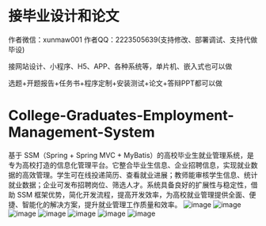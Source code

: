 # 接毕业设计和论文
作者微信：xunmaw001  作者QQ：2223505639(支持修改、部署调试、支持代做毕设)

接网站设计、小程序、H5、APP、各种系统等，单片机、嵌入式也可以做

选题+开题报告+任务书+程序定制+安装测试+论文+答辩PPT都可以做
# College-Graduates-Employment-Management-System
基于 SSM（Spring + Spring MVC + MyBatis）的高校毕业生就业管理系统，是专为高校打造的信息化管理平台。它整合毕业生信息、企业招聘信息，实现就业数据的高效管理。学生可在线投递简历、查看就业进展；教师能审核学生信息、统计就业数据；企业可发布招聘岗位、筛选人才。系统具备良好的扩展性与稳定性，借助 SSM 框架优势，简化开发流程，提高开发效率，为高校就业管理提供全面、便捷、智能化的解决方案，提升就业管理工作质量和效率。 
![image](https://github.com/user-attachments/assets/f1f7fcf8-994d-48bd-b32f-99748b88a29d)
![image](https://github.com/user-attachments/assets/76d8c07c-26c8-4cf8-a0aa-536ec4e69b4a)
![image](https://github.com/user-attachments/assets/317d0d89-1dd5-4b66-88c5-70cb00413dec)
![image](https://github.com/user-attachments/assets/52f4f239-b3c8-4acf-b4ae-8ba87deb89b4)
![image](https://github.com/user-attachments/assets/73c896fb-1202-4057-a09e-37554af56ceb)
![image](https://github.com/user-attachments/assets/54682b1d-147e-4a9c-b3e7-982826988a3c)
![image](https://github.com/user-attachments/assets/3bcbc7aa-7a48-4ad6-98ff-a6944e659dc9)
